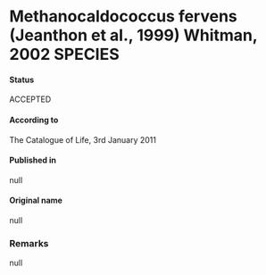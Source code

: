 # Methanocaldococcus fervens (Jeanthon et al., 1999) Whitman, 2002 SPECIES

#### Status
ACCEPTED

#### According to
The Catalogue of Life, 3rd January 2011

#### Published in
null

#### Original name
null

### Remarks
null
